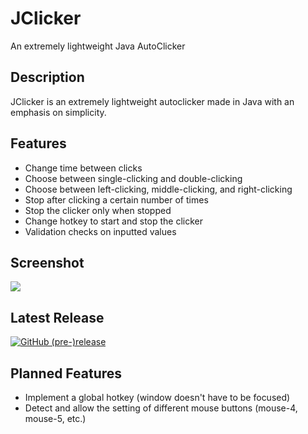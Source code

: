 # JClicker
An extremely lightweight Java AutoClicker

## Description
JClicker is an extremely lightweight autoclicker made in Java with an emphasis on simplicity.

## Features
  - Change time between clicks
  - Choose between single-clicking and double-clicking
  - Choose between left-clicking, middle-clicking, and right-clicking
  - Stop after clicking a certain number of times
  - Stop the clicker only when stopped
  - Change hotkey to start and stop the clicker
  - Validation checks on inputted values

## Screenshot
![](https://i.imgur.com/p0Y5V6T.png)

## Latest Release
[![GitHub (pre-)release](https://img.shields.io/github/release/Bonfire/JClicker/all.svg)](https://github.com/Bonfire/JClicker/releases)

## Planned Features
  - Implement a global hotkey (window doesn't have to be focused)
  - Detect and allow the setting of different mouse buttons (mouse-4, mouse-5, etc.)
